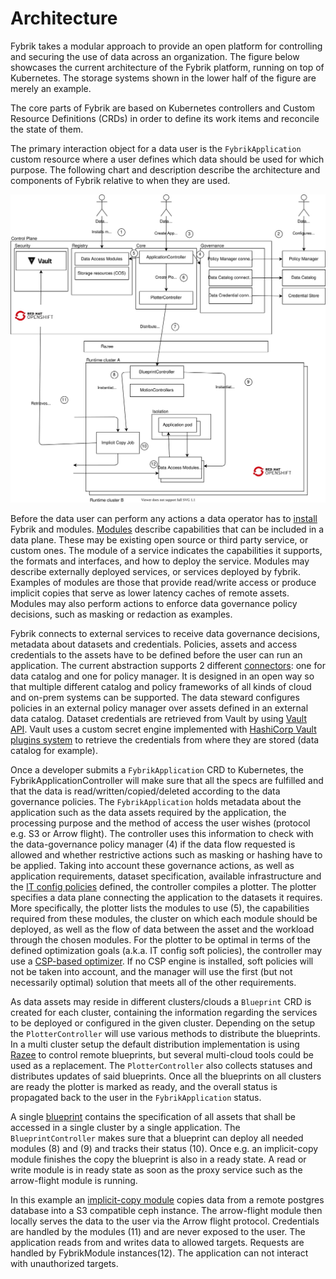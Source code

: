 # Architecture

Fybrik takes a modular approach to provide an open platform for controlling
and securing the use of data across an organization. The figure below showcases the
current architecture of the Fybrik platform, running on top of Kubernetes. 
The storage systems shown in the lower half of the figure are merely an example.

The core parts of Fybrik are based on Kubernetes controllers and Custom Resource Definitions (CRDs) in order to define its work items and reconcile the state of them.

The primary interaction object for a data user is the `FybrikApplication` custom resource where a user defines which data should be used for which purpose. The following chart and description describe the architecture and components of Fybrik relative to when they are used.

![Architecture](../static/workflow_multicluster.svg)

Before the data user can perform any actions a data operator has to [install](../get-started/quickstart.md) Fybrik and modules. 
[Modules](./modules.md) describe capabilities that can be included in a data plane.  These may be existing open source or third party service, or custom ones.  The module of a service indicates the capabilities it supports, the formats and interfaces, and how to deploy the service.  Modules may describe externally deployed services, or services deployed by fybrik.  Examples of modules are those that provide read/write access or produce implicit copies that serve as lower latency caches of remote assets. Modules may also perform actions to enforce data governance policy decisions, such as masking or redaction as examples.

Fybrik connects to external services to receive data governance decisions, metadata about datasets and credentials. Policies, assets and access credentials to the assets have to be defined before the user can run an application. The current abstraction supports 2 different [connectors](./connectors.md): one for data catalog and one for policy manager. It is designed in an open way so that multiple different catalog and policy frameworks of all kinds of cloud and on-prem systems can be supported. The data steward configures policies in an external policy manager over assets defined in an external data catalog. Dataset credentials are retrieved from Vault by using [Vault API](https://www.vaultproject.io/api). Vault uses a custom secret engine implemented with [HashiCorp Vault plugins system](./vault_plugins.md) to retrieve the credentials from where they are stored (data catalog for example).

Once a developer submits a `FybrikApplication` CRD to Kubernetes, the FybrikApplicationController will make sure that all the specs are fulfilled and that the data is read/written/copied/deleted according to the data governance policies. The `FybrikApplication` holds metadata about the application such as the data assets required by the application, the processing purpose and the method of access the user wishes (protocol e.g. S3 or Arrow flight). 
The controller uses this information to check with the data-governance policy manager (4) if the data flow requested is allowed
and whether restrictive actions such as masking or hashing have to be applied. Taking into account these governance actions, as well as application requirements, dataset specification, available infrastructure and the [IT config policies](./config-policies.md) defined, the controller compiles a plotter. The plotter specifies a data plane connecting the application to the datasets it requires. More specifically, the plotter lists the modules to use (5), the capabilities required from these modules, the cluster on which each module should be deployed, as well as the flow of data between the asset and the workload through the chosen modules. For the plotter to be optimal in terms of the defined optimization goals (a.k.a. IT config soft policies), the controller may use a [CSP-based optimizer](./optimizer.md).  If no CSP engine is installed, soft policies will not be taken into account, and the manager will use the first (but not necessarily optimal) solution that meets all of the other requirements.

As data assets may reside in different clusters/clouds a `Blueprint` CRD is created for each cluster, containing the information regarding the services to be deployed or configured in the given cluster. Depending on the setup the `PlotterController` will use various methods to distribute the blueprints. In a multi cluster setup the default distribution implementation is using [Razee](http://razee.io) to control remote blueprints, but several multi-cloud tools
could be used as a replacement. The `PlotterController` also collects statuses and distributes
updates of said blueprints. Once all the blueprints on all clusters are ready the plotter is marked as ready, and the overall status is propagated back to the user in the `FybrikApplication` status.

A single [blueprint](../reference/crds.md#blueprint) contains the specification of all assets that shall be accessed in a single cluster by a single application.
The `BlueprintController` makes sure that a blueprint can deploy all needed modules (8) and (9) and tracks their status (10). Once e.g. an implicit-copy module finishes the copy the blueprint is also in a ready state.
A read or write module is in ready state as soon as the proxy service such as the arrow-flight module is running. 

In this example an [implicit-copy module](../reference/ddc.md) copies data from a remote postgres database into a S3 compatible ceph instance.
The arrow-flight module then locally serves the data to the user via the Arrow flight protocol. Credentials are handled by the modules (11) and are never exposed to the user. The application reads from and writes data to allowed targets. 
Requests are handled by FybrikModule instances(12). The application can not interact with unauthorized targets.
